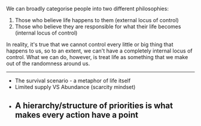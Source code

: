 We can broadly categorise people into two different philosophies:

1. Those who believe life happens to them (external locus of control)
2. Those who believe they are responsible for what their life becomes (internal locus of control)

In reality, it's true that we cannot control every little or big thing that happens to us, so to an extent, we can't have a completely internal locus of control. What we can do, however, is treat life as something that we make out of the randomness around us.

---
- The survival scenario - a metaphor of life itself
- Limited supply VS Abundance (scarcity mindset)
- A hierarchy/structure of priorities is what makes every action have a point
    - 
